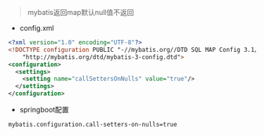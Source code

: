 > mybatis返回map默认null值不返回

* config.xml

```xml
<?xml version="1.0" encoding="UTF-8"?>
<!DOCTYPE configuration PUBLIC "-//mybatis.org//DTD SQL MAP Config 3.1//EN"
    "http://mybatis.org/dtd/mybatis-3-config.dtd">
<configuration>
  <settings>
    <setting name="callSettersOnNulls" value="true"/>
  </settings>
</configuration>
```

* springboot配置

```properties
mybatis.configuration.call-setters-on-nulls=true
```
